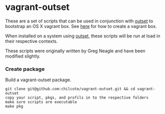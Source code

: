 # vagrant-outset

These are a set of scripts that can be used in conjunction with [outset](https://github.com/chilcote/outset) to bootstrap an OS X vagrant box. See [here](https://github.com/chilcote/vfuse/wiki/Vagrant) for how to create a vagrant box.

When installed on a system using [outset](https://github.com/chilcote/outset), these scripts will be run at load in their respective contexts. 

These scripts were originally written by Greg Neagle and have been modified slightly.

### Create package

Build a vagrant-outset package.

    git clone git@github.com:chilcote/vagrant-outset.git && cd vagrant-outset
    copy your script, pkgs, and profils in to the respective folders
    make sure scripts are executable
    make pkg


